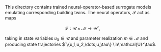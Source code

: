 This directory contains trained neural-operator-based surrogate models emulating corresponding building twins. The neural operators, $\mathcal{F}$ act as maps
```math
  \mathcal{F}:\mathcal{U}\times\mathcal{M}\to\mathcal{U}^\tau,
```
taking in state variables $u_0\in\mathcal{U}$ and parameter realization $m\in\mathcal{M}$ and producing state trajectories $`\{u_1,u_2,\dots,u_\tau\}`\in\mathcal{U}^\tau$.
